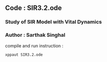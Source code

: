 ## Code : SIR3.2.ode
### Study of SIR Model with Vital Dynamics
### Author : Sarthak Singhal
compile and run instruction : 
```sh
xppaut SIR3.2.ode
```